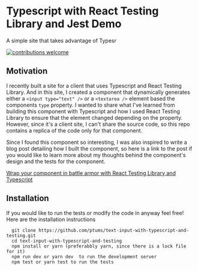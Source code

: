 # Typescript with React Testing Library and Jest Demo

A simple site that takes advantage of Typesr 

[![contributions welcome](https://img.shields.io/badge/contributions-welcome-brightgreen.svg?style=flat)](https://github.com/dwyl/esta/issues)

## Motivation

I recently built a site for a client that uses Typescript and React Testing Library.  And in this site, I created a component that dynamically generates either a `<input type="text" />` or a `<textarea />` element based the components `type` property. I wanted to share what I've learned from building this component with Typescript and how I used React Testing Library to ensure that the element changed depending on the property. However, since it's a client site, I can't share the source code, so this repo contains a replica of the code only for that component.

Since I found this component so interesting, I was also inspired to write a blog post detailing how I built the component, so here is a link to the post if you would like to learn more about my thoughts behind the component's design and the tests for the component. 

[Wrap your component in battle armor with React Testing Library and Typescript](https://www.tumulty.dev/post/testing-form-inputs-with-react-testing-library-and-typescript)


## Installation

If you would like to run the tests or modify the code in anyway feel free! Here are the installation instructions 


``` 
  git clone https://github.com/ptums/text-input-with-typescript-and-testing.git
  cd text-input-with-typescript-and-testing
  npm install or yarn (preferabbly yarn, since there is a lock file for it)
  npm run dev or yarn dev  to run the development server
  npm test or yarn test to run the tests
```






